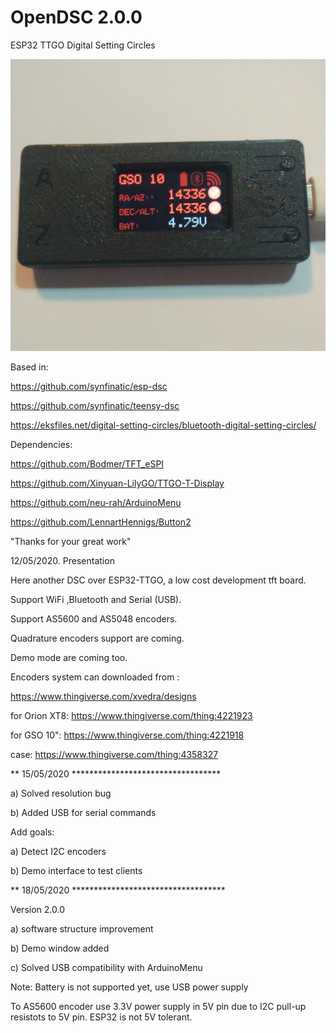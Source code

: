 # OpenDSC 2.0.0
ESP32 TTGO Digital Setting  Circles 

![Image description](https://github.com/xvedra/OpenDsc/blob/master/screenshots/MainWin.jpg)

Based in:

https://github.com/synfinatic/esp-dsc

https://github.com/synfinatic/teensy-dsc

https://eksfiles.net/digital-setting-circles/bluetooth-digital-setting-circles/

Dependencies:

https://github.com/Bodmer/TFT_eSPI

https://github.com/Xinyuan-LilyGO/TTGO-T-Display

https://github.com/neu-rah/ArduinoMenu

https://github.com/LennartHennigs/Button2

"Thanks for your great work"

12/05/2020. Presentation

Here another DSC over ESP32-TTGO, a low cost development tft board.

Support WiFi ,Bluetooth and Serial (USB).

Support AS5600 and AS5048 encoders. 

Quadrature encoders support are coming.

Demo mode are coming too.

Encoders system can downloaded from :

https://www.thingiverse.com/xvedra/designs

for Orion XT8:  https://www.thingiverse.com/thing:4221923

for GSO 10":    https://www.thingiverse.com/thing:4221918

case:           https://www.thingiverse.com/thing:4358327

** 15/05/2020 **********************************

a) Solved resolution bug

b) Added USB for serial commands


Add goals:

a) Detect I2C encoders

b) Demo interface to test clients

** 18/05/2020 ***********************************

Version 2.0.0

a) software structure improvement

b) Demo window added

c) Solved USB compatibility with ArduinoMenu

Note: Battery is not supported yet, use USB power supply

To AS5600 encoder use 3.3V power supply in 5V pin due to I2C pull-up resistots to 5V pin. ESP32 is not 5V tolerant.

